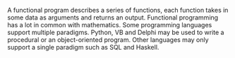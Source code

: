 A functional program describes a series of functions, each function takes in some data as arguments and returns an output. Functional programming has a lot in common with mathematics. Some programming languages support multiple
paradigms. Python, VB and Delphi may be used to write a procedural or an object-oriented program. Other languages may only support a single paradigm such as SQL and Haskell.